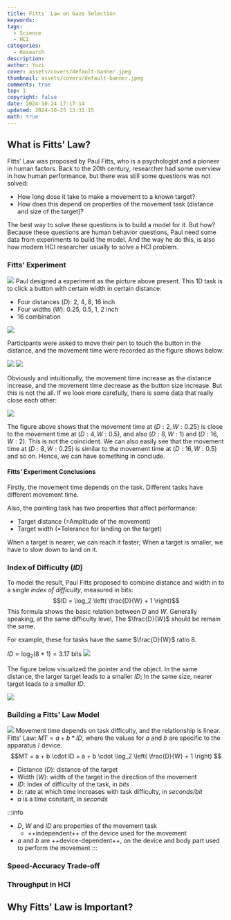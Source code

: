 ```yaml
---
title: Fitts' Law on Gaze Selection
keywords: 
tags:
  - Science
  - HCI
categories:
  - Research
description: 
author: Yuzi
cover: assets/covers/default-banner.jpeg
thumbnail: assets/covers/default-banner.jpeg
comments: true
top: 1
copyright: false
date: 2024-10-24 17:17:14
updated: 2024-10-25 13:31:15
math: true
---
```

## What is Fitts' Law?

Fitts' Law was proposed by Paul Fitts, who is a psychologist and a pioneer in human factors. Back to the 20th century, researcher had some overview in how human performance, but there was still some questions was not solved:

- How long dose it take to make a movement to a known target?
- How does this depend on properties of the movement task (distance and size of the target)?

The best way to solve these questions is to build a model for it. But how? Because these questions are human behavior questions, Paul need some data from experiments to build the model. And the way he do this, is also how modern HCI researcher usually to solve a HCI problem.
### Fitts' Experiment
![](/assets/imgs/20241025-1.png)
Paul designed a experiment as the picture above present. This 1D task is to click a button with certain width in certain distance:
- Four distances ($D$): 2, 4, 8, 16 inch
- Four widths ($W$): 0.25, 0.5, 1, 2 inch
- 16 combination

![](/assets/imgs/20241025-2.png)

Participants were asked to move their pen to touch the button in the distance, and the movement time were recorded as the figure shows below:

![](/assets/imgs/20241025-3.png)
![](/assets/imgs/20241025-4.png)

Obviously and intuitionally, the movement time increase as the distance increase, and the movement time decrease as the button size increase. But this is not the all. If we look more carefully, there is some data that really close each other:

![](/assets/imgs/20241025-5.png)

The figure above shows that the movement time at $(D:2, W:0.25)$ is close to the movement time at $(D:4, W:0.5)$, and also $(D:8, W:1)$ and $(D:16, W:2)$. This is not the coincident. We can also easily see that the movement time at $(D:8, W:0.25)$ is similar to the movement time at $(D:16, W:0.5)$ and so on. Hence, we can have something in conclude.

#### Fitts' Experiment Conclusions

Firstly, the movement time depends on the task. Different tasks have different movement time. 

Also, the pointing task has two properties that affect performance:
- Target distance (=Amplitude of the movement)
- Target width (=Tolerance for landing on the target)

When a target is nearer, we can reach it faster; 
When a target is smaller, we have to slow down to land on it.
### Index of Difficulty ($ID$)

To model the result, Paul Fitts proposed to combine distance and width in to a single *index of difficulty*, measured in bits:
$$ID = \log_2 \left( \frac{D}{W} + 1 \right)$$
This formula shows the basic relation between $D$ and $W$. Generally speaking, at the same difficulty level, The $\frac{D}{W}$ should be remain the same.

For example, these for tasks have the same $\frac{D}{W}$ ratio 8. 

$ID = \log_2 (8 + 1) = 3.17 \text{ bits}$
![](/assets/imgs/20241025-5.png)

The figure below visualized the pointer and the object. In the same distance, the larger target leads to a smaller $ID$; In the same size, nearer target leads to a smaller $ID$.

![](/assets/imgs/20241025-8.png)
### Building a Fitts' Law Model
![](/assets/imgs/20241025-9.png)
Movement time depends on task difficulty, and the relationship is linear. Fitts' Law: $MT = a + b * ID$, where the values for $a$ and $b$ are specific to the apparatus / device.
$$MT = a + b \cdot ID = a + b \cdot \log_2 \left( \frac{D}{W} + 1 \right)
$$
- Distance ($D$): distance of the target
- Width ($W$): width of the target in the direction of the movement
- $ID$: Index of difficulty of the task, in *bits*
- $b$: rate at which time increases with task difficulty, in *seconds/bit*
- $a$ is a time constant, in *seconds*

:::info
- $D$, $W$ and $ID$ are properties of the movement task
	- ++independent++ of the device used for the movement
- $a$ and $b$ are ++device-dependent++, on the device and body part used to perform the movement
:::
### Speed-Accuracy Trade-off
### Throughput in HCI
## Why Fitts' Law is Important?